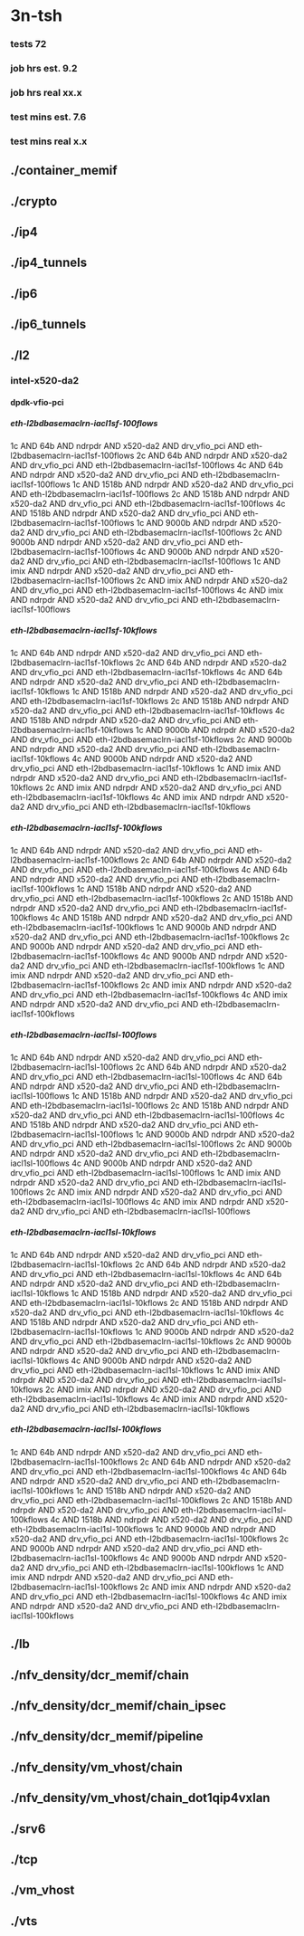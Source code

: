 # 3n-tsh
### tests 72
### job hrs est. 9.2
### job hrs real xx.x
### test mins est. 7.6
### test mins real x.x
## ./container_memif
## ./crypto
## ./ip4
## ./ip4_tunnels
## ./ip6
## ./ip6_tunnels
## ./l2
### intel-x520-da2
#### dpdk-vfio-pci
##### eth-l2bdbasemaclrn-iacl1sf-100flows
1c AND 64b AND ndrpdr AND x520-da2 AND drv_vfio_pci AND eth-l2bdbasemaclrn-iacl1sf-100flows
2c AND 64b AND ndrpdr AND x520-da2 AND drv_vfio_pci AND eth-l2bdbasemaclrn-iacl1sf-100flows
4c AND 64b AND ndrpdr AND x520-da2 AND drv_vfio_pci AND eth-l2bdbasemaclrn-iacl1sf-100flows
1c AND 1518b AND ndrpdr AND x520-da2 AND drv_vfio_pci AND eth-l2bdbasemaclrn-iacl1sf-100flows
2c AND 1518b AND ndrpdr AND x520-da2 AND drv_vfio_pci AND eth-l2bdbasemaclrn-iacl1sf-100flows
4c AND 1518b AND ndrpdr AND x520-da2 AND drv_vfio_pci AND eth-l2bdbasemaclrn-iacl1sf-100flows
1c AND 9000b AND ndrpdr AND x520-da2 AND drv_vfio_pci AND eth-l2bdbasemaclrn-iacl1sf-100flows
2c AND 9000b AND ndrpdr AND x520-da2 AND drv_vfio_pci AND eth-l2bdbasemaclrn-iacl1sf-100flows
4c AND 9000b AND ndrpdr AND x520-da2 AND drv_vfio_pci AND eth-l2bdbasemaclrn-iacl1sf-100flows
1c AND imix AND ndrpdr AND x520-da2 AND drv_vfio_pci AND eth-l2bdbasemaclrn-iacl1sf-100flows
2c AND imix AND ndrpdr AND x520-da2 AND drv_vfio_pci AND eth-l2bdbasemaclrn-iacl1sf-100flows
4c AND imix AND ndrpdr AND x520-da2 AND drv_vfio_pci AND eth-l2bdbasemaclrn-iacl1sf-100flows
##### eth-l2bdbasemaclrn-iacl1sf-10kflows
1c AND 64b AND ndrpdr AND x520-da2 AND drv_vfio_pci AND eth-l2bdbasemaclrn-iacl1sf-10kflows
2c AND 64b AND ndrpdr AND x520-da2 AND drv_vfio_pci AND eth-l2bdbasemaclrn-iacl1sf-10kflows
4c AND 64b AND ndrpdr AND x520-da2 AND drv_vfio_pci AND eth-l2bdbasemaclrn-iacl1sf-10kflows
1c AND 1518b AND ndrpdr AND x520-da2 AND drv_vfio_pci AND eth-l2bdbasemaclrn-iacl1sf-10kflows
2c AND 1518b AND ndrpdr AND x520-da2 AND drv_vfio_pci AND eth-l2bdbasemaclrn-iacl1sf-10kflows
4c AND 1518b AND ndrpdr AND x520-da2 AND drv_vfio_pci AND eth-l2bdbasemaclrn-iacl1sf-10kflows
1c AND 9000b AND ndrpdr AND x520-da2 AND drv_vfio_pci AND eth-l2bdbasemaclrn-iacl1sf-10kflows
2c AND 9000b AND ndrpdr AND x520-da2 AND drv_vfio_pci AND eth-l2bdbasemaclrn-iacl1sf-10kflows
4c AND 9000b AND ndrpdr AND x520-da2 AND drv_vfio_pci AND eth-l2bdbasemaclrn-iacl1sf-10kflows
1c AND imix AND ndrpdr AND x520-da2 AND drv_vfio_pci AND eth-l2bdbasemaclrn-iacl1sf-10kflows
2c AND imix AND ndrpdr AND x520-da2 AND drv_vfio_pci AND eth-l2bdbasemaclrn-iacl1sf-10kflows
4c AND imix AND ndrpdr AND x520-da2 AND drv_vfio_pci AND eth-l2bdbasemaclrn-iacl1sf-10kflows
##### eth-l2bdbasemaclrn-iacl1sf-100kflows
1c AND 64b AND ndrpdr AND x520-da2 AND drv_vfio_pci AND eth-l2bdbasemaclrn-iacl1sf-100kflows
2c AND 64b AND ndrpdr AND x520-da2 AND drv_vfio_pci AND eth-l2bdbasemaclrn-iacl1sf-100kflows
4c AND 64b AND ndrpdr AND x520-da2 AND drv_vfio_pci AND eth-l2bdbasemaclrn-iacl1sf-100kflows
1c AND 1518b AND ndrpdr AND x520-da2 AND drv_vfio_pci AND eth-l2bdbasemaclrn-iacl1sf-100kflows
2c AND 1518b AND ndrpdr AND x520-da2 AND drv_vfio_pci AND eth-l2bdbasemaclrn-iacl1sf-100kflows
4c AND 1518b AND ndrpdr AND x520-da2 AND drv_vfio_pci AND eth-l2bdbasemaclrn-iacl1sf-100kflows
1c AND 9000b AND ndrpdr AND x520-da2 AND drv_vfio_pci AND eth-l2bdbasemaclrn-iacl1sf-100kflows
2c AND 9000b AND ndrpdr AND x520-da2 AND drv_vfio_pci AND eth-l2bdbasemaclrn-iacl1sf-100kflows
4c AND 9000b AND ndrpdr AND x520-da2 AND drv_vfio_pci AND eth-l2bdbasemaclrn-iacl1sf-100kflows
1c AND imix AND ndrpdr AND x520-da2 AND drv_vfio_pci AND eth-l2bdbasemaclrn-iacl1sf-100kflows
2c AND imix AND ndrpdr AND x520-da2 AND drv_vfio_pci AND eth-l2bdbasemaclrn-iacl1sf-100kflows
4c AND imix AND ndrpdr AND x520-da2 AND drv_vfio_pci AND eth-l2bdbasemaclrn-iacl1sf-100kflows
##### eth-l2bdbasemaclrn-iacl1sl-100flows
1c AND 64b AND ndrpdr AND x520-da2 AND drv_vfio_pci AND eth-l2bdbasemaclrn-iacl1sl-100flows
2c AND 64b AND ndrpdr AND x520-da2 AND drv_vfio_pci AND eth-l2bdbasemaclrn-iacl1sl-100flows
4c AND 64b AND ndrpdr AND x520-da2 AND drv_vfio_pci AND eth-l2bdbasemaclrn-iacl1sl-100flows
1c AND 1518b AND ndrpdr AND x520-da2 AND drv_vfio_pci AND eth-l2bdbasemaclrn-iacl1sl-100flows
2c AND 1518b AND ndrpdr AND x520-da2 AND drv_vfio_pci AND eth-l2bdbasemaclrn-iacl1sl-100flows
4c AND 1518b AND ndrpdr AND x520-da2 AND drv_vfio_pci AND eth-l2bdbasemaclrn-iacl1sl-100flows
1c AND 9000b AND ndrpdr AND x520-da2 AND drv_vfio_pci AND eth-l2bdbasemaclrn-iacl1sl-100flows
2c AND 9000b AND ndrpdr AND x520-da2 AND drv_vfio_pci AND eth-l2bdbasemaclrn-iacl1sl-100flows
4c AND 9000b AND ndrpdr AND x520-da2 AND drv_vfio_pci AND eth-l2bdbasemaclrn-iacl1sl-100flows
1c AND imix AND ndrpdr AND x520-da2 AND drv_vfio_pci AND eth-l2bdbasemaclrn-iacl1sl-100flows
2c AND imix AND ndrpdr AND x520-da2 AND drv_vfio_pci AND eth-l2bdbasemaclrn-iacl1sl-100flows
4c AND imix AND ndrpdr AND x520-da2 AND drv_vfio_pci AND eth-l2bdbasemaclrn-iacl1sl-100flows
##### eth-l2bdbasemaclrn-iacl1sl-10kflows
1c AND 64b AND ndrpdr AND x520-da2 AND drv_vfio_pci AND eth-l2bdbasemaclrn-iacl1sl-10kflows
2c AND 64b AND ndrpdr AND x520-da2 AND drv_vfio_pci AND eth-l2bdbasemaclrn-iacl1sl-10kflows
4c AND 64b AND ndrpdr AND x520-da2 AND drv_vfio_pci AND eth-l2bdbasemaclrn-iacl1sl-10kflows
1c AND 1518b AND ndrpdr AND x520-da2 AND drv_vfio_pci AND eth-l2bdbasemaclrn-iacl1sl-10kflows
2c AND 1518b AND ndrpdr AND x520-da2 AND drv_vfio_pci AND eth-l2bdbasemaclrn-iacl1sl-10kflows
4c AND 1518b AND ndrpdr AND x520-da2 AND drv_vfio_pci AND eth-l2bdbasemaclrn-iacl1sl-10kflows
1c AND 9000b AND ndrpdr AND x520-da2 AND drv_vfio_pci AND eth-l2bdbasemaclrn-iacl1sl-10kflows
2c AND 9000b AND ndrpdr AND x520-da2 AND drv_vfio_pci AND eth-l2bdbasemaclrn-iacl1sl-10kflows
4c AND 9000b AND ndrpdr AND x520-da2 AND drv_vfio_pci AND eth-l2bdbasemaclrn-iacl1sl-10kflows
1c AND imix AND ndrpdr AND x520-da2 AND drv_vfio_pci AND eth-l2bdbasemaclrn-iacl1sl-10kflows
2c AND imix AND ndrpdr AND x520-da2 AND drv_vfio_pci AND eth-l2bdbasemaclrn-iacl1sl-10kflows
4c AND imix AND ndrpdr AND x520-da2 AND drv_vfio_pci AND eth-l2bdbasemaclrn-iacl1sl-10kflows
##### eth-l2bdbasemaclrn-iacl1sl-100kflows
1c AND 64b AND ndrpdr AND x520-da2 AND drv_vfio_pci AND eth-l2bdbasemaclrn-iacl1sl-100kflows
2c AND 64b AND ndrpdr AND x520-da2 AND drv_vfio_pci AND eth-l2bdbasemaclrn-iacl1sl-100kflows
4c AND 64b AND ndrpdr AND x520-da2 AND drv_vfio_pci AND eth-l2bdbasemaclrn-iacl1sl-100kflows
1c AND 1518b AND ndrpdr AND x520-da2 AND drv_vfio_pci AND eth-l2bdbasemaclrn-iacl1sl-100kflows
2c AND 1518b AND ndrpdr AND x520-da2 AND drv_vfio_pci AND eth-l2bdbasemaclrn-iacl1sl-100kflows
4c AND 1518b AND ndrpdr AND x520-da2 AND drv_vfio_pci AND eth-l2bdbasemaclrn-iacl1sl-100kflows
1c AND 9000b AND ndrpdr AND x520-da2 AND drv_vfio_pci AND eth-l2bdbasemaclrn-iacl1sl-100kflows
2c AND 9000b AND ndrpdr AND x520-da2 AND drv_vfio_pci AND eth-l2bdbasemaclrn-iacl1sl-100kflows
4c AND 9000b AND ndrpdr AND x520-da2 AND drv_vfio_pci AND eth-l2bdbasemaclrn-iacl1sl-100kflows
1c AND imix AND ndrpdr AND x520-da2 AND drv_vfio_pci AND eth-l2bdbasemaclrn-iacl1sl-100kflows
2c AND imix AND ndrpdr AND x520-da2 AND drv_vfio_pci AND eth-l2bdbasemaclrn-iacl1sl-100kflows
4c AND imix AND ndrpdr AND x520-da2 AND drv_vfio_pci AND eth-l2bdbasemaclrn-iacl1sl-100kflows
## ./lb
## ./nfv_density/dcr_memif/chain
## ./nfv_density/dcr_memif/chain_ipsec
## ./nfv_density/dcr_memif/pipeline
## ./nfv_density/vm_vhost/chain
## ./nfv_density/vm_vhost/chain_dot1qip4vxlan
## ./srv6
## ./tcp
## ./vm_vhost
## ./vts
